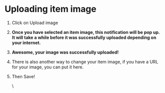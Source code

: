 # Uploading item image

1. Click on Upload image
2. **Once you have selected an item image, this notification will be pop up. It will take a while before it was successfully uploaded depending on your internet.**
3. **Awesome, your image was successfully uploaded!**
4. There is also another way to change your item image, if you have a URL for your image, you can put it here.
5.  Then Save!

    \
